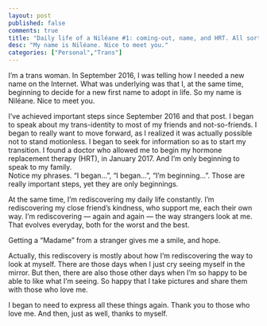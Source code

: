 ```yaml
---
layout: post
published: false
comments: true
title: "Daily life of a Niléane #1: coming-out, name, and HRT. All sorts of beginnings."
desc: "My name is Niléane. Nice to meet you."
categories: ["Personal","Trans"]
---
```

I’m a trans woman. In September 2016, I was telling how I needed a new name on the Internet. What was underlying was that I, at the same time, beginning to decide for a new first name to adopt in life. So my name is Niléane. Nice to meet you.

I’ve achieved important steps since September 2016 and that post. I began to speak about my trans-identity to most of my friends and not-so-friends. I began to really want to move forward, as I realized it was actually possible not to stand motionless. I began to seek for information so as to start my transition. I found a doctor who allowed me to begin my hormone replacement therapy (HRT), in January 2017. And I’m only beginning to speak to my family.  
Notice my phrases. “I began…”, “I began…”, “I’m beginning…”. Those are really important steps, yet they are only beginnings.

At the same time, I’m rediscovering my daily life constantly. I’m rediscovering my close friend’s kindness, who support me, each their own way. I’m rediscovering — again and again — the way strangers look at me. That evolves everyday, both for the worst and the best.

Getting a “Madame” from a stranger gives me a smile, and hope.

Actually, this rediscovery is mostly about how I’m rediscovering the way to look at myself. There are those days when I just cry seeing myself in the mirror. But then, there are also those other days when I’m so happy to be able to like what I’m seeing. So happy that I take pictures and share them with those who love me.

I began to need to express all these things again. Thank you to those who love me. And then, just as well, thanks to myself.
